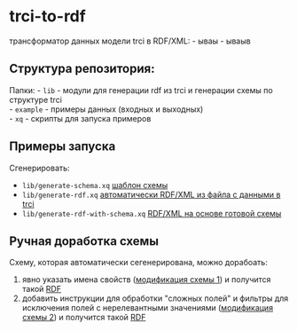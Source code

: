 # trci-to-rdf
трансформатор данных модели trci в RDF/XML:
    - ываы
    - ываыв
    
## Структура репозитория:  
Папки:
    - `lib` - модули для генерации rdf из trci и генерации схемы по структуре trci  
    - `example` - примеры данных (входных и выходных)  
    - `xq` - скрипты для запуска примеров  

## Примеры запуска

Сгенерировать:
-  `lib/generate-schema.xq` [шаблон схемы](/example/schemas/schema-example.json)
- `lib/generate-rdf.xq` [автоматически RDF/XML из файла с данными в trci](example/RDF/RDF-auto-generate.xml) 
- `lib/generate-rdf-with-schema.xq` [RDF/XML на основе готовой схемы](example/RDF/RDF-auto-generate.xml) 

## Ручная доработка схемы
Схему, которая автоматически сегенерирована, можно дорабоать:
1. явно указать имена свойств ([модификация схемы 1](example/schemas/modified-schema-example.json)) и получится такой [RDF](example/RDF/RDF-modified-schema-example.xml)
1. добавить инструкции для обработки "сложных полей" и фильтры для исключения полей с нерелевантными значениями ([модификация схемы 2](example/schemas/modified-schema-example-resource.json)) и получится такой [RDF](example/RDF/RDF-modified-schema-example-resource.xml)
